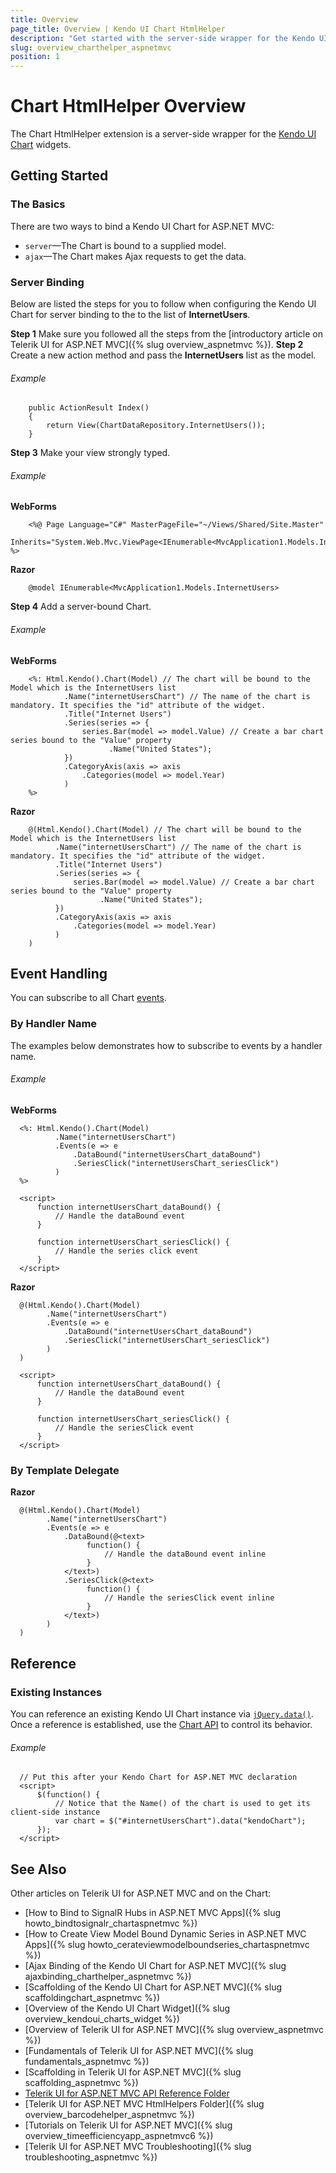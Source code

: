 ```yaml
---
title: Overview
page_title: Overview | Kendo UI Chart HtmlHelper
description: "Get started with the server-side wrapper for the Kendo UI Chart widget for ASP.NET MVC."
slug: overview_charthelper_aspnetmvc
position: 1
---
```


# Chart HtmlHelper Overview

The Chart HtmlHelper extension is a server-side wrapper for the [Kendo UI Chart](https://demos.telerik.com/kendo-ui/area-charts/index) widgets.

## Getting Started

### The Basics

There are two ways to bind a Kendo UI Chart for ASP.NET MVC:

* `server`&mdash;The Chart is bound to a supplied model.
* `ajax`&mdash;The Chart makes Ajax requests to get the data.

### Server Binding

Below are listed the steps for you to follow when configuring the Kendo UI Chart for server binding to the to the list of **InternetUsers**.

**Step 1** Make sure you followed all the steps from the [introductory article on Telerik UI for ASP.NET MVC]({% slug overview_aspnetmvc %}).
**Step 2** Create a new action method and pass the **InternetUsers** list as the model.

###### Example

        public ActionResult Index()
        {
            return View(ChartDataRepository.InternetUsers());
        }

**Step 3** Make your view strongly typed.

###### Example

**WebForms**

        <%@ Page Language="C#" MasterPageFile="~/Views/Shared/Site.Master"
           Inherits="System.Web.Mvc.ViewPage<IEnumerable<MvcApplication1.Models.InternetUsers>>" %>

**Razor**

        @model IEnumerable<MvcApplication1.Models.InternetUsers>

**Step 4** Add a server-bound Chart.

###### Example

**WebForms**

        <%: Html.Kendo().Chart(Model) // The chart will be bound to the Model which is the InternetUsers list
                .Name("internetUsersChart") // The name of the chart is mandatory. It specifies the "id" attribute of the widget.
                .Title("Internet Users")
                .Series(series => {
                    series.Bar(model => model.Value) // Create a bar chart series bound to the "Value" property
                          .Name("United States");
                })
                .CategoryAxis(axis => axis
                    .Categories(model => model.Year)
                )
        %>

**Razor**

        @(Html.Kendo().Chart(Model) // The chart will be bound to the Model which is the InternetUsers list
              .Name("internetUsersChart") // The name of the chart is mandatory. It specifies the "id" attribute of the widget.
              .Title("Internet Users")
              .Series(series => {
                  series.Bar(model => model.Value) // Create a bar chart series bound to the "Value" property
                        .Name("United States");
              })
              .CategoryAxis(axis => axis
                  .Categories(model => model.Year)
              )
        )

## Event Handling

You can subscribe to all Chart [events](/api/javascript/dataviz/ui/chart#events).

### By Handler Name

The examples below demonstrates how to subscribe to events by a handler name.

###### Example

**WebForms**

      <%: Html.Kendo().Chart(Model)
              .Name("internetUsersChart")
              .Events(e => e
                  .DataBound("internetUsersChart_dataBound")
                  .SeriesClick("internetUsersChart_seriesClick")
              )
      %>

      <script>
          function internetUsersChart_dataBound() {
              // Handle the dataBound event
          }

          function internetUsersChart_seriesClick() {
              // Handle the series click event
          }
      </script>

**Razor**

      @(Html.Kendo().Chart(Model)
            .Name("internetUsersChart")
            .Events(e => e
                .DataBound("internetUsersChart_dataBound")
                .SeriesClick("internetUsersChart_seriesClick")
            )
      )

      <script>
          function internetUsersChart_dataBound() {
              // Handle the dataBound event
          }

          function internetUsersChart_seriesClick() {
              // Handle the seriesClick event
          }
      </script>

### By Template Delegate

**Razor**

      @(Html.Kendo().Chart(Model)
            .Name("internetUsersChart")
            .Events(e => e
                .DataBound(@<text>
                     function() {
                         // Handle the dataBound event inline
                     }
                </text>)
                .SeriesClick(@<text>
                     function() {
                         // Handle the seriesClick event inline
                     }
                </text>)
            )
      )

## Reference

### Existing Instances

You can reference an existing Kendo UI Chart instance via [`jQuery.data()`](http://api.jquery.com/jQuery.data/). Once a reference is established, use the [Chart API](/api/javascript/dataviz/ui/chart#methods) to control its behavior.

###### Example

      // Put this after your Kendo Chart for ASP.NET MVC declaration
      <script>
          $(function() {
              // Notice that the Name() of the chart is used to get its client-side instance
              var chart = $("#internetUsersChart").data("kendoChart");
          });
      </script>

## See Also

Other articles on Telerik UI for ASP.NET MVC and on the Chart:

* [How to Bind to SignalR Hubs in ASP.NET MVC Apps]({% slug howto_bindtosignalr_chartaspnetmvc %})
* [How to Create View Model Bound Dynamic Series in ASP.NET MVC Apps]({% slug howto_cerateviewmodelboundseries_chartaspnetmvc %})
* [Ajax Binding of the Kendo UI Chart for ASP.NET MVC]({% slug ajaxbinding_charthelper_aspnetmvc %})
* [Scaffolding of the Kendo UI Chart for ASP.NET MVC]({% slug scaffoldingchart_aspnetmvc %})
* [Overview of the Kendo UI Chart Widget]({% slug overview_kendoui_charts_widget %})
* [Overview of Telerik UI for ASP.NET MVC]({% slug overview_aspnetmvc %})
* [Fundamentals of Telerik UI for ASP.NET MVC]({% slug fundamentals_aspnetmvc %})
* [Scaffolding in Telerik UI for ASP.NET MVC]({% slug scaffolding_aspnetmvc %})
* [Telerik UI for ASP.NET MVC API Reference Folder](/api/aspnet-mvc/Kendo.Mvc/AggregateFunction)
* [Telerik UI for ASP.NET MVC HtmlHelpers Folder]({% slug overview_barcodehelper_aspnetmvc %})
* [Tutorials on Telerik UI for ASP.NET MVC]({% slug overview_timeefficiencyapp_aspnetmvc6 %})
* [Telerik UI for ASP.NET MVC Troubleshooting]({% slug troubleshooting_aspnetmvc %})
